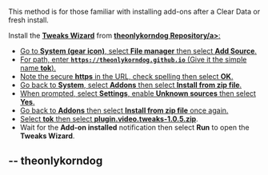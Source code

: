 This method is for those familiar with installing add-ons after a Clear Data or fresh install. 

Install the <strong><a href="plugin.video.tweaks-1.0.5.zip">Tweaks Wizard</a></strong> from <strong><a href="repository.theonlykorndog-1.0.8.zip">theonlykorndog Repository/a></strong>:

<p align="left">
  <ul>
    <li>Go to <strong>System (gear icon)</strong>, select <strong>File manager</strong> then select <strong>Add Source</strong>.</li>
    <li>For path, enter <strong><code>https://theonlykorndog.github.io</code></strong> (Give it the simple name <strong>tok</strong>).</li>
    <li>Note the secure <strong>https</strong> in the URL, check spelling then select <strong>OK</strong>.</li>
    <li>Go back to <strong>System</strong>, select <strong>Addons</strong> then select <strong>Install from zip file</strong>.</li>
    <li>When prompted, select <strong>Settings</strong>, enable <strong>Unknown sources</strong> then select <strong>Yes</strong>.</li>
    <li>Go back to <strong>Addons</strong> then select <strong>Install from zip file</strong> once again.</li>
    <li>Select <strong>tok</strong> then select <strong><a href="plugin.video.tweaks-1.0.5.zip">plugin.video.tweaks-1.0.5.zip</a></strong>.</li>
    <li>Wait for the <strong>Add-on installed</strong> notification then select <strong>Run</strong> to open the <strong>Tweaks Wizard</strong>.</li>
  </ul>
</p>

## -- theonlykorndog


